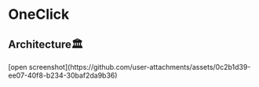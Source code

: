 # OneClick
<h2>Architecture🏛️</h2>
[open screenshot](https://github.com/user-attachments/assets/0c2b1d39-ee07-40f8-b234-30baf2da9b36)

